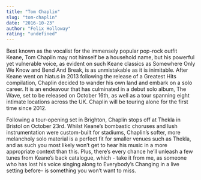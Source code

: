 ```yaml
---
title: "Tom Chaplin"
slug: "tom-chaplin"
date: "2016-10-23"
author: "Felix Holloway"
rating: "undefined"
---
```


Best known as the vocalist for the immensely popular pop-rock outfit Keane, Tom Chaplin may not himself be a household name, but his powerful yet vulnerable voice, as evident on such Keane classics as Somewhere Only We Know and Bend And Break, is as unmistakable as it is inimitable. After Keane went on hiatus in 2013 following the release of a Greatest Hits compilation, Chaplin decided to wander his own land and embark on a solo career. It is an endeavour that has culminated in a debut solo album, The Wave, set to be released on October 16th, as well as a tour spanning eight intimate locations across the UK. Chaplin will be touring alone for the first time since 2012.

Following a tour-opening set in Brighton, Chaplin stops off at Thekla in Bristol on October 23rd. Whilst Keane’s bombastic choruses and lush instrumentation were custom-built for stadiums, Chaplin’s softer, more melancholy solo material is a perfect fit for smaller venues such as Thekla, and as such you most likely won’t get to hear his music in a more appropriate context than this. Plus, there’s every chance he’ll unleash a few tunes from Keane’s back catalogue, which - take it from me, as someone who has lost his voice singing along to Everybody’s Changing in a live setting before- is something you won’t want to miss.
